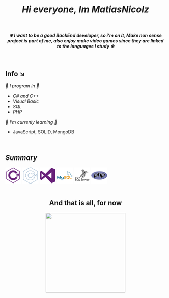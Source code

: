 <div id="Header" align="center">
  <h1 align="center"><i> Hi everyone, Im MatiasNicolz </i> </h1>
  <br>
  <h4> <i> ❄ I want to be a good BackEnd developer, so i'm on it, Make non sense project is part of me, also enjoy make video games since they are linked to the languages I study ❄ </i> </h4>
</div>
<br>
<div id="Body" align="left">
  <h2> Info ↘</h2>
  <i><p> 🔭 I program in 🔭</p>
    <ul>
      <li> C# and C++ </li>
      <li> Visual Basic </li>
      <li> SQL </li>
      <li> PHP </li>
    </ul>
  </i>
  <i><p> 🌱 I'm currenly learning 🌱</p></i>
  <ul>
    <li> JavaScript, SOLID, MongoDB </li>
  </ul>
</div>
<br>
<div id="summary" align="left">
    <i> <h2> Summary </h2> </i>
    <img src="https://github.com/devicons/devicon/blob/master/icons/csharp/csharp-line.svg" tittle="csharp" alt="csharp" width="50" height="50"/>
    <img src="https://github.com/devicons/devicon/blob/master/icons/cplusplus/cplusplus-line.svg" tittle="cplusplus" alt="cplusplus" width="50" height="50"/>
    <img src="https://github.com/devicons/devicon/blob/master/icons/visualstudio/visualstudio-plain.svg" tittle="VisualBasic" alt="VisualBasic" width="50" height="50"/>
    <img src="https://github.com/devicons/devicon/blob/master/icons/mysql/mysql-original-wordmark.svg" tittle="Mysql" alt="Mysql" width="50" height="50"/>
    <img src="https://github.com/devicons/devicon/blob/master/icons/microsoftsqlserver/microsoftsqlserver-plain-wordmark.svg" tittle="SQLServer" alt="SQLServer" width="50" height="50"/>
  <img src="https://github.com/devicons/devicon/blob/master/icons/php/php-original.svg" tittle="PHP" alt="PHP" width="50" height="50"/>
</div>
<br>
<div id="footer" align="center">
    <h2> And that is all, for now </h4>
    <img src="https://media.giphy.com/media/3o7TKp4rytnSZgGU8w/giphy.gif" width="250" height="250"/>
</div>


